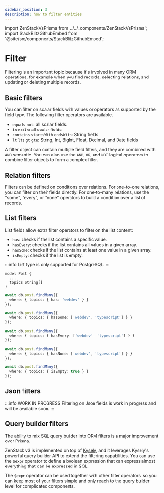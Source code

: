 ```yaml
---
sidebar_position: 3
description: how to filter entities
---
```


import ZenStackVsPrisma from '../../_components/ZenStackVsPrisma';
import StackBlitzGithubEmbed from '@site/src/components/StackBlitzGithubEmbed';

# Filter

Filtering is an important topic because it's involved in many ORM operations, for example when you find records, selecting relations, and updating or deleting multiple records.

## Basic filters

You can filter on scalar fields with values or operators as supported by the field type. The following filter operators are available.

- `equals` `not`: all scalar fields.
- `in` `notIn`: all scalar fields
- `contains` `startsWith` `endsWith`: String fields
- `lt` `lte` `gt` `gte`: String, Int, BigInt, Float, Decimal, and Date fields

A filter object can contain multiple field filters, and they are combined with `AND` semantic. You can also use the `AND`, `OR`, and `NOT` logical operators to combine filter objects to form a complex filter.

<StackBlitzGithubEmbed repoPath="zenstackhq/v3-doc-orm-filter" openFile="basic.ts" startScript="generate,basic" />

## Relation filters

Filters can be defined on conditions over relations. For one-to-one relations, you can filter on their fields directly. For one-to-many relations, use the "some", "every", or "none" operators to build a condition over a list of records.

<StackBlitzGithubEmbed repoPath="zenstackhq/v3-doc-orm-filter" openFile="relation.ts" startScript="generate,relation" />

## List filters

List fields allow extra filter operators to filter on the list content:

- `has`: checks if the list contains a specific value.
- `hasEvery`: checks if the list contains all values in a given array.
- `hasSome`: checks if the list contains at least one value in a given array.
- `isEmpty`: checks if the list is empty.

:::info
List type is only supported for PostgreSQL.
:::

```zmodel
model Post {
  ...
  topics String[]
}
```

```ts
await db.post.findMany({ 
  where: { topics: { has: 'webdev' } } 
});

await db.post.findMany({
  where: { topics: { hasSome: ['webdev', 'typescript'] } } 
});

await db.post.findMany({
  where: { topics: { hasEvery: ['webdev', 'typescript'] } } 
});

await db.post.findMany({
  where: { topics: { hasNone: ['webdev', 'typescript'] } } 
});

await db.post.findMany({
  where: { topics: { isEmpty: true } } 
});
```

## Json filters

:::info WORK IN PROGRESS
Filtering on Json fields is work in progress and will be available soon.
:::

## Query builder filters

<ZenStackVsPrisma>
The ability to mix SQL query builder into ORM filters is a major improvement over Prisma.
</ZenStackVsPrisma>

ZenStack v3 is implemented on top of [Kysely](https://kysely.dev/), and it leverages Kysely's powerful query builder API to extend the filtering capabilities. You can use the `$expr` operator to define a boolean expression that can express almost everything that can be expressed in SQL.

The `$expr` operator can be used together with other filter operators, so you can keep most of your filters simple and only reach to the query builder level for complicated components.

<StackBlitzGithubEmbed repoPath="zenstackhq/v3-doc-orm-filter" openFile="query-builder.ts" startScript="generate,query-builder" />
